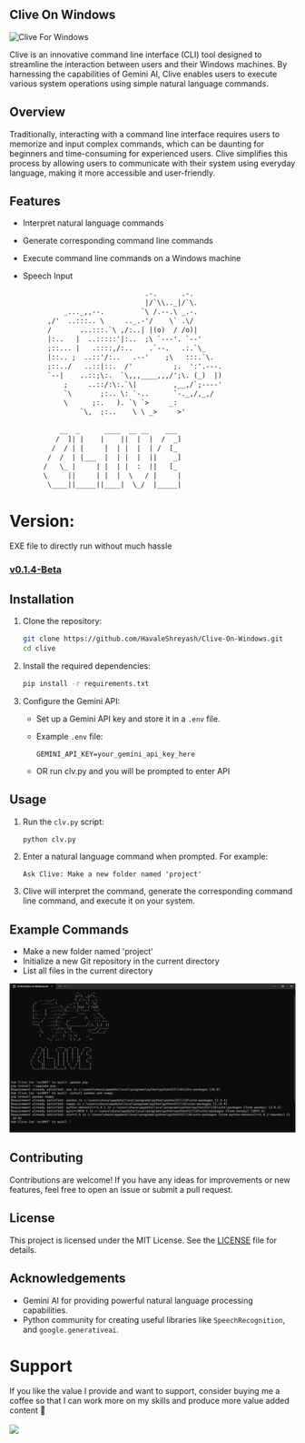 
## Clive On Windows

![Clive For Windows](Assets/clive_logo_00.png)


Clive is an innovative command line interface (CLI) tool designed to streamline the interaction between users and their Windows machines. By harnessing the capabilities of Gemini AI, Clive enables users to execute various system operations using simple natural language commands.

## Overview

Traditionally, interacting with a command line interface requires users to memorize and input complex commands, which can be daunting for beginners and time-consuming for experienced users. Clive simplifies this process by allowing users to communicate with their system using everyday language, making it more accessible and user-friendly.

## Features

- Interpret natural language commands
- Generate corresponding command line commands
- Execute command line commands on a Windows machine
- Speech Input


                                    .-.      .-.
                                    |/`\\.._|/`\.
                _..._,,--.         `\ /.--.\ _.-. 
            ,/'  ..:::.. \     .._.-'/    \` .\/ 
            /       ...:::.`\ ,/:..| |(o)  / /o)|
            |:..   |  ..:::::'|:..  ;\ `---'. `--'
            ;::... |   .::::,/:..    .`--.   .:.`\_
            |::.. ;  ..::'/:..   .--'    ;\   :::.`\.
            ;::../   ..::|::.  /'          ;.  ':'.---.
            `--|    ..::;\:.  `\,,,____,,,/';\. (_)  |)
                ;     ..::/:\:.`\|         ,__,/`;----'
                `\       ;:.. \: `-..      `-._,/,_,/
                \      ;:.   ). `\ `>     _:
                    `\,  ;:..    \ \ _>     >'
                    
               __  _      ____  __ __    ___ 
              /  ]| |    |    ||  |  |  /  _]
             /  / | |     |  | |  |  | /  [_ 
            /  /  | |___  |  | |  |  ||    _]
           /   \_ |     | |  | |  :  ||   [_ 
           \     ||     | |  |  \   / |     |
            \____||_____||____|  \_/  |_____|

                                  
# Version:
EXE file to directly run without much hassle 
### [v0.1.4-Beta](https://github.com/HavaleShreyash/Clive-On-Windows/releases/tag/v0.1-Beta)

## Installation

1. Clone the repository:

    ```bash
    git clone https://github.com/HavaleShreyash/Clive-On-Windows.git
    cd clive
    ```

2. Install the required dependencies:

    ```bash
    pip install -r requirements.txt
    ```

3. Configure the Gemini API:

    - Set up a Gemini API key and store it in a `.env` file.
    - Example `.env` file:

        ```
        GEMINI_API_KEY=your_gemini_api_key_here
        ```
    - OR run clv.py and you will be prompted to enter API

## Usage

1. Run the `clv.py` script:

    ```bash
    python clv.py
    ```

2. Enter a natural language command when prompted. For example:

    ```
    Ask Clive: Make a new folder named 'project'
    ```

3. Clive will interpret the command, generate the corresponding command line command, and execute it on your system.

## Example Commands

- Make a new folder named 'project'
- Initialize a new Git repository in the current directory
- List all files in the current directory

![img](Assets/working.png)

## Contributing

Contributions are welcome! If you have any ideas for improvements or new features, feel free to open an issue or submit a pull request.

## License

This project is licensed under the MIT License. See the [LICENSE](LICENSE) file for details.

## Acknowledgements

- Gemini AI for providing powerful natural language processing capabilities.
- Python community for creating useful libraries like `SpeechRecognition`, and `google.generativeai`.

# Support

If you like the value I provide and want to support, consider buying me a coffee so that I can work more on my skills and produce more value added content 🙌
<br><br>
<a href="https://www.buymeacoffee.com/havaleshreyash"><img height="40" src="https://img.buymeacoffee.com/button-api/?text=Buy me a coffee&emoji=☕&slug=anirudhbelwadi&button_colour=FFDD00&font_colour=000000&font_family=Arial&outline_colour=000000&coffee_colour=ffffff"></a>

